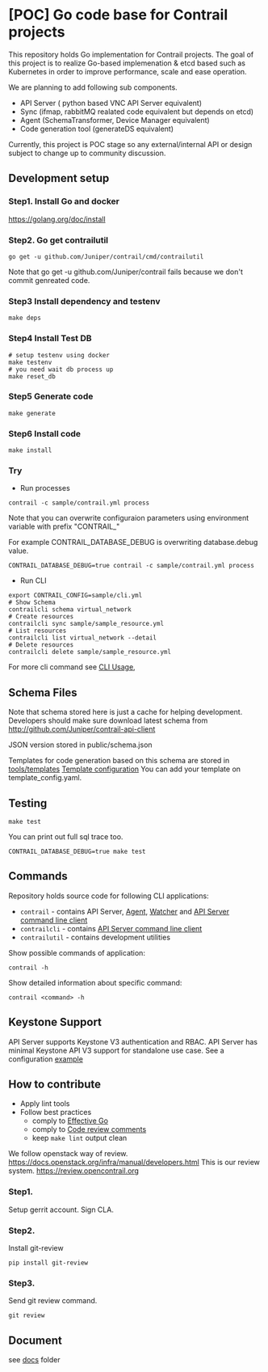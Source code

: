 # [POC] Go code base for Contrail projects

This repository holds Go implementation for Contrail projects.
The goal of this project is
to realize Go-based implemenation & etcd based such as Kubernetes
in order to improve performance, scale and ease operation.

We are planning to add following sub components.

- API Server ( python based VNC API Server equivalent)
- Sync (ifmap, rabbitMQ realated code equivalent but depends on etcd)
- Agent (SchemaTransformer, Device Manager equivalent)
- Code generation tool (generateDS equivalent)

Currently, this project is
POC stage so any external/internal API or design subject to change up
to community discussion.

## Development setup

### Step1. Install Go and docker

https://golang.org/doc/install

### Step2. Go get contrailutil

``` shell
go get -u github.com/Juniper/contrail/cmd/contrailutil
```

Note that go get -u github.com/Juniper/contrail fails because we don't
commit genreated code.

### Step3 Install dependency and testenv

``` shell
make deps
```

### Step4 Install Test DB

```
# setup testenv using docker
make testenv
# you need wait db process up
make reset_db
```

### Step5 Generate code

``` shell
make generate
```

### Step6 Install code

``` shell
make install
```

### Try

- Run processes
```
contrail -c sample/contrail.yml process 
```

Note that you can overwrite configuraion parameters using environment variable with
prefix "CONTRAIL_"

For example CONTRAIL_DATABASE_DEBUG is overwriting database.debug value.
``` shell
CONTRAIL_DATABASE_DEBUG=true contrail -c sample/contrail.yml process
```

- Run CLI

```
export CONTRAIL_CONFIG=sample/cli.yml
# Show Schema
contrailcli schema virtual_network
# Create resources
contrailcli sync sample/sample_resource.yml
# List resources
contrailcli list virtual_network --detail
# Delete resources
contrailcli delete sample/sample_resource.yml
```

For more cli command see [CLI Usage](doc/cli.md),

## Schema Files

Note that schema stored here is just a cache for helping development.
Developers should make sure download latest schema from http://github.com/Juniper/contrail-api-client

JSON version stored in public/schema.json

Templates for code generation based on this schema are stored in [tools/templates](tools/templates)
[Template configuration](tools/templates/template_config.yaml)
You can add your template on template_config.yaml.

## Testing

``` shell
make test
```

You can print out full sql trace too.

``` shell
CONTRAIL_DATABASE_DEBUG=true make test
```

## Commands

Repository holds source code for following CLI applications:
- `contrail` - contains API Server, [Agent](doc/agent.md), [Watcher](doc/watcher.md)
and [API Server command line client][cli] 
- `contrailcli` - contains [API Server command line client][cli]
- `contrailutil` - contains development utilities

Show possible commands of application:

``` shell
contrail -h
```

Show detailed information about specific command:

``` shell
contrail <command> -h
```

[cli]: doc/cli.md


## Keystone Support

API Server supports Keystone V3 authentication and RBAC.
API Server has minimal Keystone API V3 support for standalone use case.
See a configuration [example](sample/server.yml)

## How to contribute

- Apply lint tools
- Follow best practices
  - comply to [Effective Go](https://golang.org/doc/effective_go.html)
  - comply to [Code review comments](https://github.com/golang/go/wiki/CodeReviewComments)
  - keep `make lint` output clean

We follow openstack way of review. https://docs.openstack.org/infra/manual/developers.html
This is our review system. https://review.opencontrail.org

### Step1.

Setup gerrit account. Sign CLA.

### Step2.

Install git-review

```
pip install git-review
```

### Step3.

Send git review command.
```
git review
```

## Document

see [docs](./docs) folder